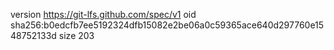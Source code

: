 version https://git-lfs.github.com/spec/v1
oid sha256:b0edcfb7ee5192324dfb15082e2be06a0c59365ace640d297760e1548752133d
size 203

